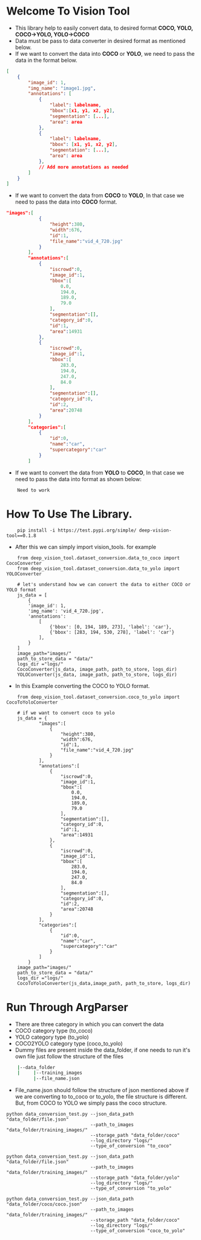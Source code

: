 # Welcome To Vision Tool 
* This library help to easily convert data, to desired format **COCO, YOLO, COCO->YOLO, YOLO->COCO**
* Data must be pass to data converter in desired format as mentioned below.
* If we want to convert the data into **COCO** or **YOLO**, we need to pass the data in the format below.
```json
[
    {
        "image_id": 1,
        "img_name": "image1.jpg",
        "annotations": [
            {
                "label": labelname,
                "bbox":[x1, y1, x2, y2],
                "segmentation": [...],
                "area": area
            },
            {
                "label": labelname,
                "bbox": [x1, y1, x2, y2],
                "segmentation": [...],
                "area": area
            },
            // Add more annotations as needed
        ]
    }
]
```
*  If we want to convert the data from **COCO** to **YOLO**, In that case we need to pass the data into **COCO** format.
```json
"images":[
            {
                "height":380,
                "width":676,
                "id":1,
                "file_name":"vid_4_720.jpg"
            }
        ],
        "annotations":[
            {
                "iscrowd":0,
                "image_id":1,
                "bbox":[
                    0.0,
                    194.0,
                    189.0,
                    79.0
                ],
                "segmentation":[],
                "category_id":0,
                "id":1,
                "area":14931
            },
            {
                "iscrowd":0,
                "image_id":1,
                "bbox":[
                    283.0,
                    194.0,
                    247.0,
                    84.0
                ],
                "segmentation":[],
                "category_id":0,
                "id":2,
                "area":20748
            }
        ],
        "categories":[
            {
                "id":0,
                "name":"car",
                "supercategory":"car"
            }
        ]
```
* If we want to convert the data from **YOLO** to **COCO**, In that case we need to pass the data into format as shown below:
```
    Need to work
```
# How To Use The Library.
```
    pip install -i https://test.pypi.org/simple/ deep-vision-tool==0.1.8
```
* After this we can simply import vision_tools. for example
```
    from deep_vision_tool.dataset_conversion.data_to_coco import CocoConverter
    from deep_vision_tool.dataset_conversion.data_to_yolo import YOLOConverter

    # let's understand how we can convert the data to either COCO or YOLO format
    js_data = [
        {
        'image_id': 1,
        'img_name': 'vid_4_720.jpg',
        'annotations': 
            [
                {'bbox': [0, 194, 189, 273], 'label': 'car'},
                {'bbox': [283, 194, 530, 278], 'label': 'car'}
            ],
        }
    ]
    image_path="images/"
    path_to_store_data = "data/"
    logs_dir ="logs/"
    CocoConverter(js_data, image_path, path_to_store, logs_dir)
    YOLOConverter(js_data, image_path, path_to_store, logs_dir)
```
* In this Example converting the COCO to YOLO format.
```
    from deep_vision_tool.dataset_conversion.coco_to_yolo import CocoToYoloConverter

    # if we want to convert coco to yolo
    js_data = {
            "images":[
                {
                    "height":380,
                    "width":676,
                    "id":1,
                    "file_name":"vid_4_720.jpg"
                }
            ],
            "annotations":[
                {
                    "iscrowd":0,
                    "image_id":1,
                    "bbox":[
                        0.0,
                        194.0,
                        189.0,
                        79.0
                    ],
                    "segmentation":[],
                    "category_id":0,
                    "id":1,
                    "area":14931
                },
                {
                    "iscrowd":0,
                    "image_id":1,
                    "bbox":[
                        283.0,
                        194.0,
                        247.0,
                        84.0
                    ],
                    "segmentation":[],
                    "category_id":0,
                    "id":2,
                    "area":20748
                }
            ],
            "categories":[
                {
                    "id":0,
                    "name":"car",
                    "supercategory":"car"
                }
            ]
        }
    image_path="images/"
    path_to_store_data = "data/"
    logs_dir ="logs/"
    CocoToYoloConverter(js_data,image_path, path_to_store, logs_dir)
```
# Run Through ArgParser
* There are three category in which you can convert the data
* COCO category type (to_coco)
* YOLO category type (to_yolo)
* COCO2YOLO category type (coco_to_yolo)
* Dummy files are present inside the data_folder, if one needs to run it's own file just follow the structure of the files
```bash
    |--data_folder
    |     |--training_images
          |--file_name.json
```
* File_name.json should follow the structure of json mentioned above if we are converting to to_coco or to_yolo, the file structure is different. But, from COCO to YOLO we simply pass the coco structure.
```
python data_conversion_test.py --json_data_path "data_folder/file.json"
                               --path_to_images "data_folder/training_images/"
                               --storage_path "data_folder/coco"
                               --log_directory "logs/"
                               --type_of_conversion "to_coco"

python data_conversion_test.py --json_data_path "data_folder/file.json"
                               --path_to_images "data_folder/training_images/"
                               --storage_path "data_folder/yolo"
                               --log_directory "logs/"
                               --type_of_conversion "to_yolo"

python data_conversion_test.py --json_data_path "data_folder/coco/coco.json"
                               --path_to_images "data_folder/training_images/"
                               --storage_path "data_folder/coco"
                               --log_directory "logs/"
                               --type_of_conversion "coco_to_yolo"


```


